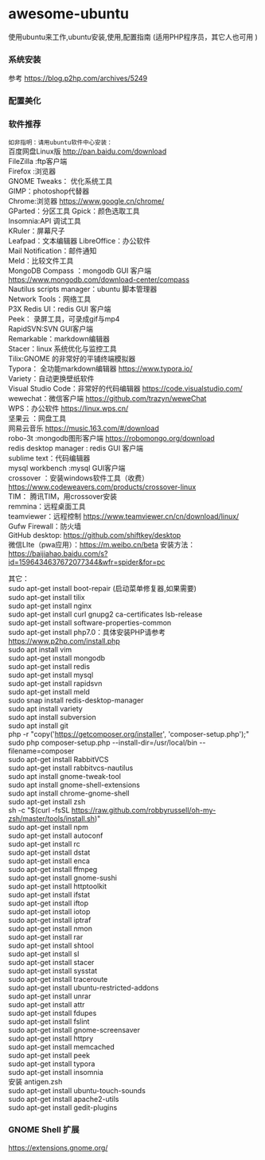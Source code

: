 # awesome-ubuntu
使用ubuntu来工作,ubuntu安装,使用,配置指南 (适用PHP程序员，其它人也可用 )

###  系统安装
参考  https://blog.p2hp.com/archives/5249  
###  配置美化

###  软件推荐
`如非指明：请用ubuntu软件中心安装： `   
百度网盘Linux版   http://pan.baidu.com/download   
FileZilla :ftp客户端  
Firefox :浏览器  
GNOME Tweaks： 优化系统工具  
GIMP：photoshop代替器  
Chrome:浏览器  https://www.google.cn/chrome/  
GParted：分区工具
Gpick：颜色选取工具  
Insomnia:API 调试工具  
KRuler：屏幕尺子  
Leafpad：文本编辑器
LibreOffice：办公软件  
Mail Notification：邮件通知  
Meld：比较文件工具  
MongoDB Compass ：mongodb GUI 客户端  https://www.mongodb.com/download-center/compass  
Nautilus scripts manager：ubuntu 脚本管理器  
Network Tools：网络工具  
P3X Redis UI：redis GUI 客户端  
Peek： 录屏工具，可录成gif与mp4  
RapidSVN:SVN GUI客户端  
Remarkable：markdown编辑器  
Stacer：linux 系统优化与监控工具  
Tilix:GNOME 的非常好的平铺终端模拟器  
Typora：  全功能markdown编辑器  https://www.typora.io/  
Variety：自动更换壁纸软件  
Visual Studio Code：非常好的代码编辑器  https://code.visualstudio.com/  
wewechat：微信客户端   https://github.com/trazyn/weweChat  
WPS：办公软件  https://linux.wps.cn/  
坚果云 ：网盘工具  
网易云音乐 https://music.163.com/#/download  
robo-3t :mongodb图形客户端  https://robomongo.org/download  
redis desktop manager  : redis GUI 客户端  
sublime text：代码编辑器  
mysql workbench :mysql GUI客户端  
crossover ：安装windows软件工具（收费）  https://www.codeweavers.com/products/crossover-linux  
TIM： 腾讯TIM，用crossover安装  
remmina：远程桌面工具  
teamviewer：远程控制  https://www.teamviewer.cn/cn/download/linux/  
Gufw Firewall：防火墙  
GitHub desktop: https://github.com/shiftkey/desktop  
微信LIte（pwa应用）：https://m.weibo.cn/beta 安装方法：https://baijiahao.baidu.com/s?id=1596434637672077344&wfr=spider&for=pc   


其它：  
sudo apt-get install boot-repair  (启动菜单修复器,如果需要)  
sudo apt-get install tilix  
sudo apt-get install nginx  
sudo apt-get install curl gnupg2 ca-certificates lsb-release  
sudo apt-get install software-properties-common  
sudo apt-get install php7.0：具体安装PHP请参考 https://www.p2hp.com/install.php    
sudo apt install vim  
sudo apt-get install mongodb  
sudo apt-get install redis  
sudo apt-get install mysql  
sudo apt-get install rapidsvn  
sudo apt-get install meld   
sudo snap install redis-desktop-manager  
sudo apt install variety  
sudo apt install subversion  
sudo apt install git  
php -r "copy('https://getcomposer.org/installer', 'composer-setup.php');"     
sudo php composer-setup.php --install-dir=/usr/local/bin --filename=composer  
sudo apt-get install RabbitVCS  
sudo apt-get install rabbitvcs-nautilus  
sudo apt install gnome-tweak-tool  
sudo apt install gnome-shell-extensions  
sudo apt install chrome-gnome-shell  
sudo apt-get install zsh  
sh -c "$(curl -fsSL https://raw.github.com/robbyrussell/oh-my-zsh/master/tools/install.sh)"  
sudo apt-get install npm  
sudo apt-get install autoconf  
sudo apt-get install rc  
sudo apt-get install dstat  
sudo apt-get install enca  
sudo apt-get install ffmpeg  
sudo apt-get install gnome-sushi  
sudo apt-get install httptoolkit  
sudo apt-get install ifstat  
sudo apt-get install iftop  
sudo apt-get install iotop  
sudo apt-get install iptraf  
sudo apt-get install nmon  
sudo apt-get install rar  
sudo apt-get install shtool  
sudo apt-get install sl  
sudo apt-get install stacer   
sudo apt-get install sysstat  
sudo apt-get install traceroute  
sudo apt-get install ubuntu-restricted-addons  
sudo apt-get install unrar  
sudo apt-get install attr  
sudo apt-get install fdupes  
sudo apt-get install fslint  
sudo apt-get install gnome-screensaver  
sudo apt-get install httpry  
sudo apt-get install memcached  
sudo apt-get install peek  
sudo apt-get install typora  
sudo apt-get install insomnia  
安装 antigen.zsh   
sudo apt-get install ubuntu-touch-sounds  
sudo apt-get install apache2-utils  
sudo apt-get install gedit-plugins   

### GNOME Shell 扩展  
https://extensions.gnome.org/  


